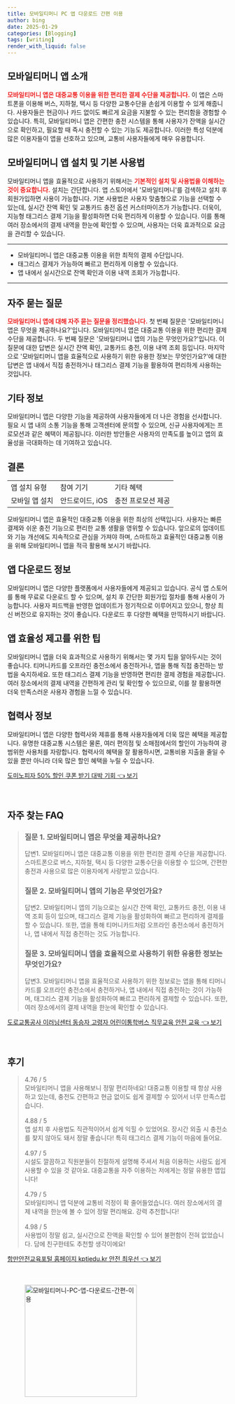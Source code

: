 ```yaml
---
title: 모바일티머니 PC 앱 다운로드 간편 이용
author: bing
date: 2025-01-29
categories: [Blogging]
tags: [writing]
render_with_liquid: false
---
```



<h2 id='모바일티머니_앱_소개'>모바일티머니 앱 소개</h2>

<p><b><span style="color: #ee2323;">모바일티머니 앱은 대중교통 이용을 위한 편리한 결제 수단을 제공합니다.</span></b> 이 앱은 스마트폰을 이용해 버스, 지하철, 택시 등 다양한 교통수단을 손쉽게 이용할 수 있게 해줍니다. 사용자들은 현금이나 카드 없이도 빠르게 요금을 지불할 수 있는 편리함을 경험할 수 있습니다. 특히, 모바일티머니 앱은 간편한 충전 시스템을 통해 사용자가 잔액을 실시간으로 확인하고, 필요할 때 즉시 충전할 수 있는 기능도 제공합니다. 이러한 특성 덕분에 많은 이용자들이 앱을 선호하고 있으며, 교통비 사용자들에게 매우 유용합니다.</p>

<h2 id='모바일티머니_앱_설치_및_사용법'>모바일티머니 앱 설치 및 기본 사용법</h2>

<p>모바일티머니 앱을 효율적으로 사용하기 위해서는 <b><span style="color: #ee2323;">기본적인 설치 및 사용법을 이해하는 것이 중요합니다.</span></b> 설치는 간단합니다. 앱 스토어에서 '모바일티머니'를 검색하고 설치 후 회원가입하면 사용이 가능합니다. 기본 사용법은 사용자 맞춤형으로 기능을 선택할 수 있는데, 실시간 잔액 확인 및 교통카드 충전 옵션 커스터마이즈가 가능합니다. 더욱이, 지능형 태그리스 결제 기능을 활성화하면 더욱 편리하게 이용할 수 있습니다. 이를 통해 여러 장소에서의 결제 내역을 한눈에 확인할 수 있으며, 사용자는 더욱 효과적으로 요금을 관리할 수 있습니다.</p>

<hr />

<ul>
    <li>모바일티머니 앱은 대중교통 이용을 위한 최적의 결제 수단입니다.</li>
    <li>태그리스 결제가 가능하여 빠르고 편리하게 이용할 수 있습니다.</li>
    <li>앱 내에서 실시간으로 잔액 확인과 이용 내역 조회가 가능합니다.</li>
</ul>

<hr />

<h2 id='자주_묻는_질문'>자주 묻는 질문</h2>

<p><b><span style="color: #ee2323;">모바일티머니 앱에 대해 자주 묻는 질문을 정리했습니다.</span></b> 첫 번째 질문은 '모바일티머니 앱은 무엇을 제공하나요?'입니다. 모바일티머니 앱은 대중교통 이용을 위한 편리한 결제 수단을 제공합니다. 두 번째 질문은 '모바일티머니 앱의 기능은 무엇인가요?'입니다. 이 질문에 대한 답변은 실시간 잔액 확인, 교통카드 충전, 이용 내역 조회 등입니다. 마지막으로 '모바일티머니 앱을 효율적으로 사용하기 위한 유용한 정보는 무엇인가요?'에 대한 답변은 앱 내에서 직접 충전하거나 태그리스 결제 기능을 활용하여 편리하게 사용하는 것입니다.</p>

<h2 id='기타_정보'>기타 정보</h2>

<p>모바일티머니 앱은 다양한 기능을 제공하여 사용자들에게 더 나은 경험을 선사합니다. 필요 시 앱 내의 소통 기능을 통해 고객센터에 문의할 수 있으며, 신규 사용자에게는 프로모션과 같은 혜택이 제공됩니다. 이러한 방안들은 사용자의 만족도를 높이고 앱의 효율성을 극대화하는 데 기여하고 있습니다.</p>

<h2 id='결론'>결론</h2>

<table>
    <tr>
        <td>앱 설치 유형</td>
        <td>참여 기기</td>
        <td>기타 혜택</td>
    </tr>
    <tr>
        <td>모바일 앱 설치</td>
        <td>안드로이드, iOS</td>
        <td>충전 프로모션 제공</td>
    </tr>
</table>

<p>모바일티머니 앱은 효율적인 대중교통 이용을 위한 최상의 선택입니다. 사용자는 빠른 결제와 쉬운 충전 기능으로 편리한 교통 생활을 영위할 수 있습니다. 앞으로의 업데이트와 기능 개선에도 지속적으로 관심을 가져야 하며, 스마트하고 효율적인 대중교통 이용을 위해 모바일티머니 앱을 적극 활용해 보시기 바랍니다.</p>

<h2 id='앱_다운로드_정보'>앱 다운로드 정보</h2>

<p>모바일티머니 앱은 다양한 플랫폼에서 사용자들에게 제공되고 있습니다. 공식 앱 스토어를 통해 무료로 다운로드 할 수 있으며, 설치 후 간단한 회원가입 절차를 통해 사용이 가능합니다. 사용자 피드백을 반영한 업데이트가 정기적으로 이루어지고 있으니, 항상 최신 버전으로 유지하는 것이 좋습니다. 다운로드 후 다양한 혜택을 만끽하시기 바랍니다.</p>

<h2 id='앱_효율성_제고'>앱 효율성 제고를 위한 팁</h2>

<p>모바일티머니 앱을 더욱 효과적으로 사용하기 위해서는 몇 가지 팁을 알아두시는 것이 좋습니다. 티머니카드를 오프라인 충전소에서 충전하거나, 앱을 통해 직접 충전하는 방법을 숙지하세요. 또한 태그리스 결제 기능을 반영하면 편리한 결제 경험을 제공합니다. 여러 장소에서의 결제 내역을 간편하게 관리 및 확인할 수 있으므로, 이를 잘 활용하면 더욱 만족스러운 사용자 경험을 느낄 수 있습니다.</p>

<h2 id='협력사_정보'>협력사 정보</h2>

<p>모바일티머니 앱은 다양한 협력사와 제휴를 통해 사용자들에게 더욱 많은 혜택을 제공합니다. 유명한 대중교통 시스템은 물론, 여러 편의점 및 소매점에서의 할인이 가능하여 광범위한 사용처를 자랑합니다. 협력사의 혜택을 잘 활용하시면, 교통비용 지출을 줄일 수 있을 뿐만 아니라 더욱 많은 할인 혜택을 누릴 수 있습니다.</p>


<p><a class="click-button" title="도미노피자 50% 할인 쿠폰 받기 대박 기회" href="https://afficreate.github.io/posts/%EB%8F%84%EB%AF%B8%EB%85%B8%ED%94%BC%EC%9E%90-50-%ED%95%A0%EC%9D%B8-%EC%BF%A0%ED%8F%B0-%EB%B0%9B%EA%B8%B0-%EB%8C%80%EB%B0%95-%EA%B8%B0%ED%9A%8C/" rel="dofollow">도미노피자 50% 할인 쿠폰 받기 대박 기회 👈 보기</a></p><br>
<h2 id='자주_찾는_FAQ'>자주 찾는 FAQ</h2>
<div itemscope="" itemtype="https://schema.org/FAQPage"> 
<blockquote> 
<div itemscope="" itemprop="mainEntity" itemtype="https://schema.org/Question"> 
<h3 itemprop="name">질문 1. 모바일티머니 앱은 무엇을 제공하나요?</h3> 
<div itemscope="" itemprop="acceptedAnswer" itemtype="https://schema.org/Answer"> 
<span itemprop="text"> 
<p>답변1. 모바일티머니 앱은 대중교통 이용을 위한 편리한 결제 수단을 제공합니다. 스마트폰으로 버스, 지하철, 택시 등 다양한 교통수단을 이용할 수 있으며, 간편한 충전과 사용으로 많은 이용자에게 사랑받고 있습니다.</p> 
</span> 
</div> 
</div> 

<div itemscope="" itemprop="mainEntity" itemtype="https://schema.org/Question"> 
<h3 itemprop="name">질문 2. 모바일티머니 앱의 기능은 무엇인가요?</h3> 
<div itemscope="" itemprop="acceptedAnswer" itemtype="https://schema.org/Answer"> 
<span itemprop="text"> 
<p>답변2. 모바일티머니 앱의 기능으로는 실시간 잔액 확인, 교통카드 충전, 이용 내역 조회 등이 있으며, 태그리스 결제 기능을 활성화하여 빠르고 편리하게 결제를 할 수 있습니다. 또한, 앱을 통해 티머니카드처럼 오프라인 충전소에서 충전하거나, 앱 내에서 직접 충전하는 것도 가능합니다.</p> 
</span> 
</div> 
</div> 

<div itemscope="" itemprop="mainEntity" itemtype="https://schema.org/Question"> 
<h3 itemprop="name">질문 3. 모바일티머니 앱을 효율적으로 사용하기 위한 유용한 정보는 무엇인가요?</h3> 
<div itemscope="" itemprop="acceptedAnswer" itemtype="https://schema.org/Answer"> 
<span itemprop="text"> 
<p>답변3. 모바일티머니 앱을 효율적으로 사용하기 위한 정보로는 앱을 통해 티머니카드를 오프라인 충전소에서 충전하거나, 앱 내에서 직접 충전하는 것이 가능하며, 태그리스 결제 기능을 활성화하여 빠르고 편리하게 결제할 수 있습니다. 또한, 여러 장소에서의 결제 내역을 한눈에 확인할 수 있습니다.</p> 
</span> 
</div> 
</div> 
</blockquote> 
</div>
<p><a class="click-button" title="도로교통공사 이러닝센터 동승자 고령자 어린이통학버스 직무교육 안전 교육" href="https://afficreate.github.io/posts/%EB%8F%84%EB%A1%9C%EA%B5%90%ED%86%B5%EA%B3%B5%EC%82%AC-%EC%9D%B4%EB%9F%AC%EB%8B%9D%EC%84%BC%ED%84%B0-%EB%8F%99%EC%8A%B9%EC%9E%90-%EA%B3%A0%EB%A0%B9%EC%9E%90-%EC%96%B4%EB%A6%B0%EC%9D%B4%ED%86%B5%ED%95%99%EB%B2%84%EC%8A%A4-%EC%A7%81%EB%AC%B4%EA%B5%90%EC%9C%A1-%EC%95%88%EC%A0%84-%EA%B5%90%EC%9C%A1/" rel="dofollow">도로교통공사 이러닝센터 동승자 고령자 어린이통학버스 직무교육 안전 교육 👈 보기</a></p><br>
<h2 id='후기'>후기</h2>
<div itemscope itemtype="https://schema.org/Product">
  <blockquote>
  <div itemprop="review" itemscope itemtype="https://schema.org/Review">
      <div itemprop="reviewRating" itemscope itemtype="https://schema.org/Rating"> <span itemprop="ratingValue">4.76</span> / <span itemprop="bestRating">5</span> </div>
      <span itemprop="reviewBody">모바일티머니 앱을 사용해보니 정말 편리하네요! 대중교통 이용할 때 항상 사용하고 있는데, 충전도 간편하고 현금 없이도 쉽게 결제할 수 있어서 너무 만족스럽습니다.</span>
  </div>
  <br>
  <div itemprop="review" itemscope itemtype="https://schema.org/Review">
      <div itemprop="reviewRating" itemscope itemtype="https://schema.org/Rating"> <span itemprop="ratingValue">4.88</span> / <span itemprop="bestRating">5</span> </div>
      <span itemprop="reviewBody">앱 설치 후 사용법도 직관적이어서 쉽게 익힐 수 있었어요. 장시간 외출 시 충전소를 찾지 않아도 돼서 정말 좋습니다! 특히 태그리스 결제 기능이 마음에 들어요.</span>
  </div>
  <br>
  <div itemprop="review" itemscope itemtype="https://schema.org/Review">
      <div itemprop="reviewRating" itemscope itemtype="https://schema.org/Rating"> <span itemprop="ratingValue">4.97</span> / <span itemprop="bestRating">5</span> </div>
      <span itemprop="reviewBody">시설도 깔끔하고 직원분들이 친절하게 설명해 주셔서 처음 이용하는 사람도 쉽게 사용할 수 있을 것 같아요. 대중교통을 자주 이용하는 저에게는 정말 유용한 앱입니다!</span>
  </div>
  <br>
  <div itemprop="review" itemscope itemtype="https://schema.org/Review">
      <div itemprop="reviewRating" itemscope itemtype="https://schema.org/Rating"> <span itemprop="ratingValue">4.79</span> / <span itemprop="bestRating">5</span> </div>
      <span itemprop="reviewBody">모바일티머니 앱 덕분에 교통비 걱정이 확 줄어들었습니다. 여러 장소에서의 결제 내역을 한눈에 볼 수 있어 정말 편리해요. 강력 추천합니다!</span>
  </div>
  <br>
  <div itemprop="review" itemscope itemtype="https://schema.org/Review">
      <div itemprop="reviewRating" itemscope itemtype="https://schema.org/Rating"> <span itemprop="ratingValue">4.98</span> / <span itemprop="bestRating">5</span> </div>
      <span itemprop="reviewBody">사용법이 정말 쉽고, 실시간으로 잔액을 확인할 수 있어 불편함이 전혀 없었습니다. 담에 친구한테도 추천할 생각이에요!</span>
  </div>
  </blockquote>
</div>
<p><a class="click-button" title="항만안전교육포털 홈페이지 kptiedu.kr 안전 최우선" href="https://afficreate.github.io/posts/%ED%95%AD%EB%A7%8C%EC%95%88%EC%A0%84%EA%B5%90%EC%9C%A1%ED%8F%AC%ED%84%B8-%ED%99%88%ED%8E%98%EC%9D%B4%EC%A7%80-kptiedu.kr-%EC%95%88%EC%A0%84-%EC%B5%9C%EC%9A%B0%EC%84%A0/" rel="dofollow">항만안전교육포털 홈페이지 kptiedu.kr 안전 최우선 👈 보기</a></p><br>
<figure class="image"><img src="https://afficreate.github.io/assets/img/thumbnail/모바일티머니-PC-앱-다운로드-간편-이용.webp" alt="모바일티머니-PC-앱-다운로드-간편-이용" width="256" height="256"></figure>